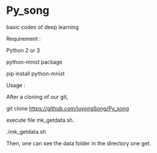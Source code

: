 # Py_song
basic codes of deep learning

Requirement :

Python 2 or 3

python-mnist package

pip install python-mnist


Usage :

After a cloning of our git, 

git clone https://github.com/juyongSong/Py_song

execute file mk_getdata.sh.

./mk_getdata.sh

Then, one can see the data folder in the directory one get.
